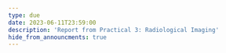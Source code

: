 ```yaml
---
type: due
date: 2023-06-11T23:59:00
description: 'Report from Practical 3: Radiological Imaging'
hide_from_announcments: true
---
```

